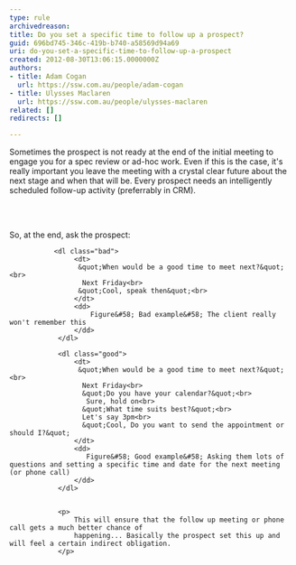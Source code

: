 ```yaml
---
type: rule
archivedreason: 
title: Do you set a specific time to follow up a prospect?
guid: 696bd745-346c-419b-b740-a58569d94a69
uri: do-you-set-a-specific-time-to-follow-up-a-prospect
created: 2012-08-30T13:06:15.0000000Z
authors:
- title: Adam Cogan
  url: https://ssw.com.au/people/adam-cogan
- title: Ulysses Maclaren
  url: https://ssw.com.au/people/ulysses-maclaren
related: []
redirects: []

---
```



<p>Sometimes the prospect is not ready at the end of the initial meeting to engage you for a spec review or ad-hoc work. Even if this is the case, it's really important you leave the meeting with a crystal clear future about the next stage and when that will be. Every prospect needs an intelligently scheduled follow-up activity (preferrably in CRM).</p>
<br><excerpt class='endintro'></excerpt><br>
<p>
                So, at the end, ask the prospect&#58;
             </p>

               <dl class="bad">
                    <dt>
                     &quot;When would be a good time to meet next?&quot;<br>
                      Next Friday<br>
                     &quot;Cool, speak then&quot;<br>
                    </dt>
                    <dd>
                        Figure&#58; Bad example&#58; The client really won't remember this
                    </dd>
                </dl>
  
                <dl class="good">
                    <dt>
                     &quot;When would be a good time to meet next?&quot;<br>
                      Next Friday<br>
                      &quot;Do you have your calendar?&quot;<br>
                       Sure, hold on<br>
                      &quot;What time suits best?&quot;<br>
                      Let's say 3pm<br>
                      &quot;Cool, Do you want to send the appointment or should I?&quot;
                    </dt>
                    <dd>
                       Figure&#58; Good example&#58; Asking them lots of questions and setting a specific time and date for the next meeting (or phone call)
                    </dd>
                </dl>
 

                <p>
                    This will ensure that the follow up meeting or phone call gets a much better chance of 
                    happening... Basically the prospect set this up and will feel a certain indirect obligation.
                </p>


